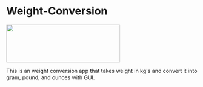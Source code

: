 # Weight-Conversion

<img src="weight-converter-1.png" height="100" width="300"></img>

This is an weight conversion app that takes weight in kg's and convert it into gram, pound, and ounces with GUI.
